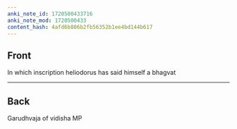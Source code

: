 ```yaml
---
anki_note_id: 1720500433716
anki_note_mod: 1720500433
content_hash: 4afd6b806b2fb56352b1ee4bd144b617
---
```


## Front

In which inscription heliodorus has said himself a bhagvat

<hr/>

## Back

Garudhvaja of vidisha MP